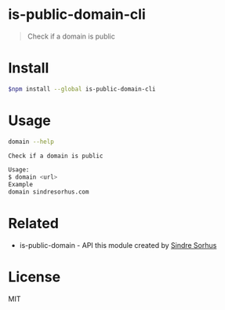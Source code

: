 # is-public-domain-cli
>  Check if a domain is public

# Install

```bash
$npm install --global is-public-domain-cli
```

# Usage

```bash
domain --help

Check if a domain is public

Usage:
$ domain <url>
Example
domain sindresorhus.com

``` 

# Related
- is-public-domain - API this module created by [Sindre Sorhus](https://github.com/sindresorhus/is-public-domain)

# License
MIT